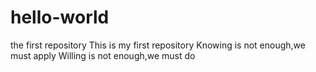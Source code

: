 # hello-world
the first repository
This is my first repository
Knowing is not enough,we must apply
Willing is not enough,we must do
